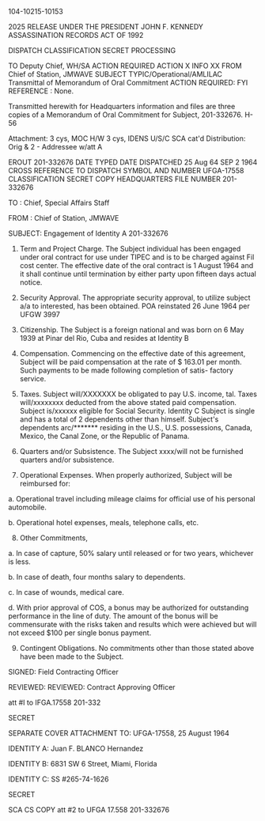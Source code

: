 104-10215-10153

2025 RELEASE UNDER THE PRESIDENT JOHN F. KENNEDY ASSASSINATION RECORDS ACT OF 1992

DISPATCH
CLASSIFICATION
SECRET
PROCESSING

TO
Deputy Chief, WH/SA
ACTION REQUIRED
ACTION
X
INFO
XX
FROM
Chief of Station, JMWAVE
SUBJECT
TYPIC/Operational/AMLILAC
Transmittal of Memorandum of Oral Commitment
ACTION REQUIRED: FYI
REFERENCE
:
None.

Transmitted herewith for Headquarters information and
files are three copies of a Memorandum of Oral Commitment for
Subject, 201-332676. H-56

Attachment:
3 cys, MOC H/W
3 cys, IDENS U/S/C
SCA cat'd
Distribution:
Orig & 2 - Addressee w/att A

EROUT
201-332676
DATE TYPED
DATE DISPATCHED
25 Aug 64
SEP 2 1964
CROSS REFERENCE TO
DISPATCH SYMBOL AND NUMBER
UFGA-17558
CLASSIFICATION
SECRET
COPY
HEADQUARTERS FILE NUMBER
201-332676

TO
: Chief, Special Affairs Staff

FROM
: Chief of Station, JMWAVE

SUBJECT: Engagement of Identity A 201-332676

1. Term and Project Charge. The Subject individual has been engaged under oral contract for use under TIPEC and is to be charged against Fil cost center. The effective date of the oral contract is 1 August 1964 and it shall continue until termination by either party upon fifteen days actual notice.

2. Security Approval. The appropriate security approval, to utilize subject a/a to interested, has been obtained. POA reinstated 26 June 1964 per UFGW 3997

3. Citizenship. The Subject is a foreign national and was born on 6 May 1939 at Pinar del Rio, Cuba and resides at Identity B

4. Compensation. Commencing on the effective date of this agreement, Subject will be paid compensation at the rate of $ 163.01 per month. Such payments to be made following completion of satis- factory service.

5. Taxes. Subject will/XXXXXXX be obligated to pay U.S. income, tal. Taxes will/xxxxxxxx deducted from the above stated paid compensation. Subject is/xxxxxx eligible for Social Security. Identity C Subject is single and has a total of 2 dependents other than himself. Subject's dependents arc/******* residing in the U.S., U.S. possessions, Canada, Mexico, the Canal Zone, or the Republic of Panama.

6. Quarters and/or Subsistence. The Subject xxxx/will not be furnished quarters and/or subsistence.

7. Operational Expenses. When properly authorized, Subject will be reimbursed for:

a. Operational travel including mileage claims for official use of his personal automobile.

b. Operational hotel expenses, meals, telephone calls, etc.

8. Other Commitments,

a. In case of capture, 50% salary until released or for two years, whichever is less.

b. In case of death, four months salary to dependents.

c. In case of wounds, medical care.

d. With prior approval of COS, a bonus may be authorized for outstanding performance in the line of duty. The amount of the bonus will be commensurate with the risks taken and results which were achieved but will not exceed $100 per single bonus payment.

9. Contingent Obligations. No commitments other than those stated above have been made to the Subject.

SIGNED:
Field Contracting Officer

REVIEWED: REVIEWED:
Contract Approving Officer

att #I to IFGA.17558 201-332

SECRET

SEPARATE COVER ATTACHMENT TO:
UFGA-17558, 25 August 1964

IDENTITY A: Juan F. BLANCO Hernandez

IDENTITY B: 6831 SW 6 Street, Miami, Florida

IDENTITY C: SS #265-74-1626

SECRET

SCA
CS COPY
att #2 to UFGA 17.558 201-332676
